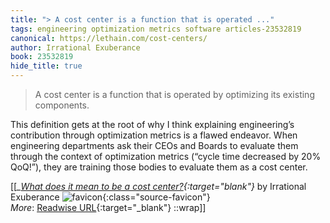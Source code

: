 ```yaml
---
title: "> A cost center is a function that is operated ..."
tags: engineering optimization metrics software articles-23532819
canonical: https://lethain.com/cost-centers/
author: Irrational Exuberance
book: 23532819
hide_title: true
---
```


> A cost center is a function that is operated by optimizing its existing components.

This definition gets at the root of why I think explaining engineering’s contribution through optimization metrics is a flawed endeavor. When engineering departments ask their CEOs and Boards to evaluate them through the context of optimization metrics (“cycle time decreased by 20% QoQ!”), they are training those bodies to evaluate them as a cost center.


[[<cite>_[What does it mean to be a cost center?](https://lethain.com/cost-centers/){:target="_blank"}_</cite> by Irrational Exuberance ![favicon](https://s2.googleusercontent.com/s2/favicons?domain=lethain.com){:class="source-favicon"}<br>
_More_: [Readwise URL](https://readwise.io/open/460861687){:target="_blank"}
::wrap]]